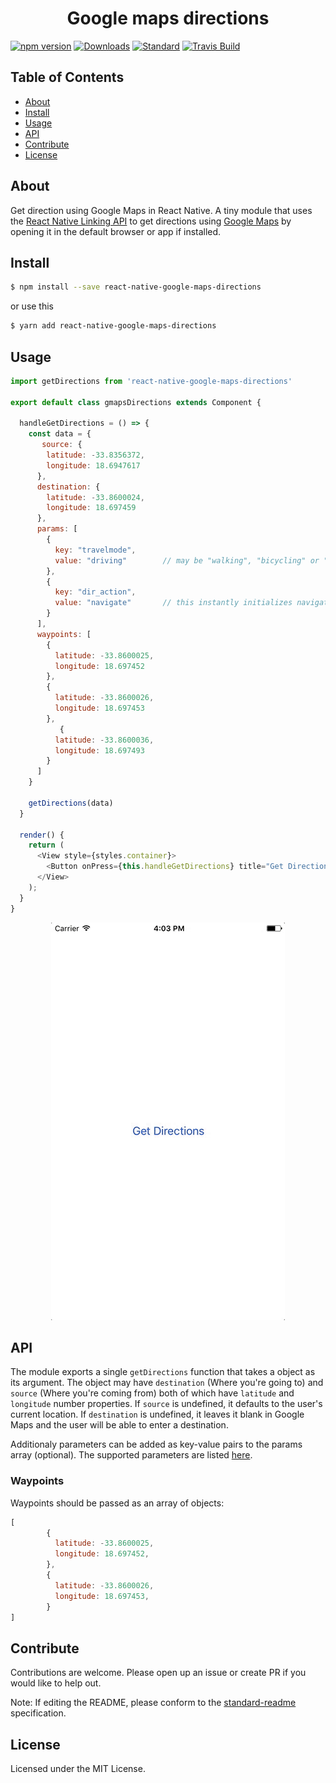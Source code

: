 <h1 align="center">
    Google maps directions
</h1>

[![npm version](https://img.shields.io/npm/v/react-native-google-maps-directions.svg?style=flat-square)](https://npmjs.org/package/react-native-google-maps-directions)
[![Downloads](https://img.shields.io/npm/dm/react-native-google-maps-directions.svg?style=flat-square)](https://npmjs.org/package/react-native-google-maps-directions)
[![Standard](https://img.shields.io/badge/code%20style-standard-brightgreen.svg?style=flat-square)](https://github.com/feross/standard)
[![Travis Build](https://img.shields.io/travis/tiaanduplessis/react-native-google-maps-directions/master.svg?style=flat-square)](https://travis-ci.org/tiaanduplessis/react-native-google-maps-directions)

## Table of Contents

- [About](#about)
- [Install](#install)
- [Usage](#usage)
- [API](#api)
- [Contribute](#Contribute)
- [License](#license)

## About

Get direction using Google Maps in React Native. A tiny module that uses the [React Native Linking API](https://facebook.github.io/react-native/docs/linking.html) to get directions using [Google Maps](https://www.google.com/maps) by opening it in the default browser or app if installed.

## Install

```sh
$ npm install --save react-native-google-maps-directions
```

or use this

```sh
$ yarn add react-native-google-maps-directions
```

## Usage

```js
import getDirections from 'react-native-google-maps-directions'

export default class gmapsDirections extends Component {

  handleGetDirections = () => {
    const data = {
       source: {
        latitude: -33.8356372,
        longitude: 18.6947617
      },
      destination: {
        latitude: -33.8600024,
        longitude: 18.697459
      },
      params: [
        {
          key: "travelmode",
          value: "driving"        // may be "walking", "bicycling" or "transit" as well
        },
        {
          key: "dir_action",
          value: "navigate"       // this instantly initializes navigation using the given travel mode
        }
      ],
      waypoints: [
        {
          latitude: -33.8600025,
          longitude: 18.697452
        },
        {
          latitude: -33.8600026,
          longitude: 18.697453
        },
           {
          latitude: -33.8600036,
          longitude: 18.697493
        }
      ]
    }

    getDirections(data)
  }

  render() {
    return (
      <View style={styles.container}>
        <Button onPress={this.handleGetDirections} title="Get Directions" />
      </View>
    );
  }
}
```

<div align="center">
  <img src="./media/demo.gif" alt="Demo usage" />
</div>

## API

The module exports a single `getDirections` function that takes a object as its argument. The object may have `destination` (Where you're going to) and `source` (Where you're coming from) both of which have `latitude` and `longitude` number properties. If `source` is undefined, it defaults to the user's current location. If `destination` is undefined, it leaves it blank in Google Maps and the user will be able to enter a destination.

Additionaly parameters can be added as key-value pairs to the params array (optional). The supported parameters are listed [here](https://developers.google.com/maps/documentation/urls/guide#directions-action).

### Waypoints

Waypoints should be passed as an array of objects:

```js
[
        {
          latitude: -33.8600025,
          longitude: 18.697452,
        },
        {
          latitude: -33.8600026,
          longitude: 18.697453,
        }
]
```

## Contribute

Contributions are welcome. Please open up an issue or create PR if you would like to help out.

Note: If editing the README, please conform to the [standard-readme](https://github.com/RichardLitt/standard-readme) specification.

## License

Licensed under the MIT License.
